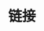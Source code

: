 ---
layout: page
title: 链接
nav: true
nav_order: 3
dropdown: true
children: 
    - title: 内部论坛
      permalink: /forum
    - title: divider
    - title: 代码托管
      permalink: /gitlab
---